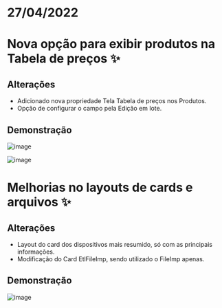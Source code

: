 # 27/04/2022

# Nova opção para exibir produtos na Tabela de preços ✨

## Alterações

- Adicionado nova propriedade Tela Tabela de preços nos Produtos.
- Opção de configurar o campo pela Edição em lote.

## Demonstração

![image](https://user-images.githubusercontent.com/91629430/165596731-c110d74f-8c00-459e-ad8c-f3ebcf3ef6f5.PNG)

![image](https://user-images.githubusercontent.com/91629430/165596702-d28dec83-6b78-4bb4-849f-ea79a6b01bfa.png)


# Melhorias no layouts de cards e arquivos ✨

## Alterações

- Layout do card dos dispositivos mais resumido, só com as principais informações.
- Modificação do Card EtlFileImp, sendo utilizado o FileImp apenas.

## Demonstração

![image](https://user-images.githubusercontent.com/91629430/165366539-a72c18e8-bf17-45e1-ba89-c0660daaf162.png)
